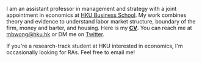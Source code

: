 I am an assistant professor in management and strategy with a joint appointment in economics at [HKU Business School](https://www.hkubs.hku.hk/). My work combines theory and evidence to understand labor market structure, boundary of the firm, money and barter, and housing. Here is my __[CV](/pdf/CV.pdf)__. You can reach me at [mbwong@hku.hk](mailto:mbwong@hku.hk) or DM me on [Twitter](https://twitter.com/mbwong). 

If you're a research-track student at HKU interested in economics, I'm occasionally looking for RAs. Feel free to email me! 
